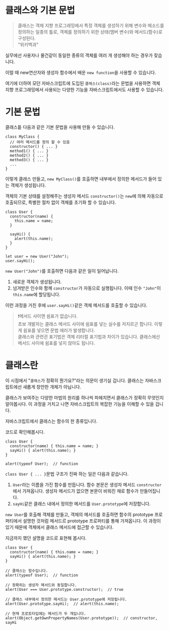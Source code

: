 # 클래스와 기본 문법

> 클래스는 객체 지향 프로그래밍에서 특정 객체를 생성하기 위해 변수와 메소드를 정의하는 일종의 틀로, 객체를 정의하기 위한 상태(멤버 변수)와 메서드(함수)로 구성된다.   
"위키백과"
   
실무에선 사용자나 물건같이 동일한 종류의 객체를 여러 개 생성해야 하는 경우가 잦습니다.   
   
이럴 때 new연산자와 생성자 함수에서 배운 `new function`을 사용할 수 있습니다.   
   
여기에 더하여 모던 자바스크립트에 도입된 `클래스(class)`라는 문법을 사용하면 객체 지향 프로그래밍에서 사용되는 다양한 기능을 자바스크립트에서도 사용할 수 있습니다.



# 기본 문법

클래스틑 다음과 같은 기본 문법을 사용해 만들 수 있습니다.

```
class MyClass {
  // 여러 메서드를 정의 할 수 있음
  constructor() { ... }
  method1() { ... } 
  method2() { ... }
  method3() { ... }
  ...
}
```
이렇게 클래스 만들고, `new MyClass()`를 호출하면 내부에서 정의한 메서드가 들어 있는 객체가 생성됩니다.   
   
객체의 기본 상태를 설정해주는 생성자 메서드 `constructor()`는 `new`에 의해 자동으로 호출되므로, 특별한 절차 없이 객체를 초기화 할 수 있습니다.
```
class User {
  constructor(name) {
    this.name = name;
  }

  sayHi() {
    alert(this.name);
  }
}

let user = new User("John");
user.sayHi();
```
`new User("John")`를 호출하면 다음과 같은 일이 일어납니다.

1. 새로운 객체가 생성됩니다.
2. 넘겨받은 인수와 함께 `constructor`가 자동으로 실행됩니다. 이때 인수 `"John"`이 `this.name`에 할당됩니다.

이런 과정을 거친 후에 `user.sayHi()`같은 객체 메서드를 호출할 수 있습니다.   
   
>❗메서드 사이엔 쉼표가 없습니다.   
초보 개발자는 클래스 메서드 사이에 쉼표를 넣는 실수를 저지르곤 합니다. 이렇게 쉼표를 넣으면 문법 에러가 발생합니다.   
클래스와 관련괸 표기법은 객체 리터럴 표기법과 차이가 있습니다. 클래스에선 메서드 사이에 쉼표를 넣지 않아도 됩니다.



# 클래스란

이 시점에서 "`클래스`가 정확히 뭔가요?"라는 의문이 생기실 겁니다. 클래스는 자바스크립트에선 새롭게 창안한 개체가 아닙니다.   
   
클래스가 보여주는 다양한 마법의 원리를 하나씩 파헤치면서 클래스가 정확히 무엇인지 알아봅시다. 이 과정을 거치고 나면 자바스크립트의 복잡한 기능을 이해할 수 있을 겁니다.   
   
자바스크립트에서 클래스는 함수의 한 종류입니다.   
   
코드로 확인해봅시다.

```
class User {
  constructor(name) { this.name = name; }
  sayHi() { alert(this.name); }
}

alert(typeof User);  // function
```
`class User { ... }`문법 구조가 진짜 하는 일은 다음과 같습니다.

1. `User`라는 이름을 가진 함수를 만듭니다. 함수 본문은 생성자 메서드 `constructor`에서 가져옵니다. 생성자 메서드가 없으면 본문이 비워진 채로 함수가 만들어집니다.
2. `sayHi`같은 클래스 내에서 정의한 메서드를 `User.prototype`에 저장합니다.

`new User`를 호출해 객체를 만들고, 객체의 메서드를 호출하면 함수의 prototype 프로퍼티에서 설명한 것처럼 메서드르 prototype 프로퍼티를 통해 가져옵니다. 이 과정이 있기 때문에 객체에서 클래스 메서드에 접근할 수 있습니다.   
   
지금까지 했던 설명을 코드로 표현해 봅시다.
```
class User {
  constructor(name) { this.name = name; }
  sayHi() { alert(this.name); }
}

// 클래스는 함수입니다.
alert(typeof User);  // function

// 정확히는 생성자 메서드와 동일합니다.
alert(User === User.prototype.constructor);  // true

// 클래스 내부에서 정의한 메서드는 User.prototype에 저장됩니다.
alert(User.prototype.sayHi);  // alert(this.name);

// 현재 프로토타입에는 메서드가 두 개입니다.
alert(Object.getOwnPropertyNames(User.prototype));  // constructor, sayHi
```

